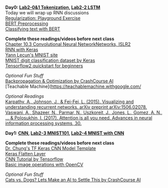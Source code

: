 **Day0: [Lab2-0&1 Tokenization](https://colab.research.google.com/drive/1mGCQe-dGidYaLxXZbQ92RaxkI2WfiWKv?usp=sharing), [Lab2-2 LSTM](https://colab.research.google.com/drive/1B6sFWxloF93nmiTWOJkkp-unYIuDyScX?usp=sharing)**   
Today we will wrap up RNN discussions  
[Regularization: Playground Exercise](https://developers.google.com/machine-learning/crash-course/regularization-for-sparsity/playground-exercise)  
[BERT Preprocessing](https://www.tensorflow.org/text/guide/bert_preprocessing_guide)  
[Classifying text with BERT](https://www.tensorflow.org/text/tutorials/classify_text_with_bert)  

**Complete these readings/videos before next class**  
[Chapter 10.3 Convolutional Neural NetworkNetworks, ISLR2](https://hastie.su.domains/ISLR2/ISLRv2_website.pdf)  
[RNN with Keras](https://colab.research.google.com/github/tensorflow/docs/blob/snapshot-keras/site/en/guide/keras/rnn.ipynb)  
[Yann Lecun's MNIST site](http://yann.lecun.com/exdb/mnist/)  
[MNIST digit classification dataset by Keras](https://keras.io/api/datasets/mnist/)  
[Tensorflow2 quickstart for beginners](https://www.tensorflow.org/tutorials/quickstart/beginner)  

*Optional Fun Stuff*  
[Backpropagation & Optimization by CrashCourse AI](https://www.pbs.org/video/training-neural-networks-4-mq025r/)  
[Teachable Machine](https://teachablemachine.withgoogle.com/  

*Optional Readings*  
[Karpathy, A., Johnson, J., & Fei-Fei, L. (2015). Visualizing and understanding recurrent networks. arXiv preprint arXiv:1506.02078.](http://vision.stanford.edu/pdf/KarpathyICLR2016.pdf)  
[Vaswani, A., Shazeer, N., Parmar, N., Uszkoreit, J., Jones, L., Gomez, A. N., ... & Polosukhin, I. (2017). Attention is all you need. Advances in neural information processing systems, 30.](https://arxiv.org/abs/1706.03762) 

**Day1: [CNN](https://www.dropbox.com/s/mbbjfmm0bkzqenz/03-0%20CNN.pptx?dl=0), [Lab2-3 MNIST101](https://colab.research.google.com/drive/1tpnpL5ulGroOluAFkLZCDpt0e9PH3iWF?usp=sharing), [Lab2-4 MNIST with CNN](https://colab.research.google.com/drive/1546EfPVvdJGrKz9rQaoJtZGjcqsL46GW?usp=sharing)**  

**Complete these readings/videos before next class**  
[Dr. Chung's TF Keras CNN Model Template](https://docs.google.com/document/d/1gw1SanV6caqE4-iZAn3TO3tZ4poCYL3yvPZbidMqCxw/edit?usp=sharing)  
[Keras Flatten Layer](https://keras.io/api/layers/reshaping_layers/flatten/)  
[CNN Tutorial by Tensorflow](https://www.tensorflow.org/tutorials/images/cnn)  
[Basic image operations with OpenCV](https://docs.opencv.org/3.4/d3/df2/tutorial_py_basic_ops.html)  

*Optional Fun Stuff*  
[Cats vs. Dogs? Lets Make an AI to Settle This by CrashCourse AI](https://www.pbs.org/video/cats-vs-dogs-lets-make-an-ai-to-settle-this-lab-19-rp1lwa/)  
